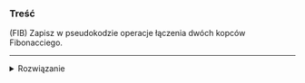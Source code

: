 ### Treść
(FIB)
Zapisz w pseudokodzie operacje łączenia dwóch kopców Fibonacciego.

------
<details><summary>Rozwiązanie</summary>
<p>
